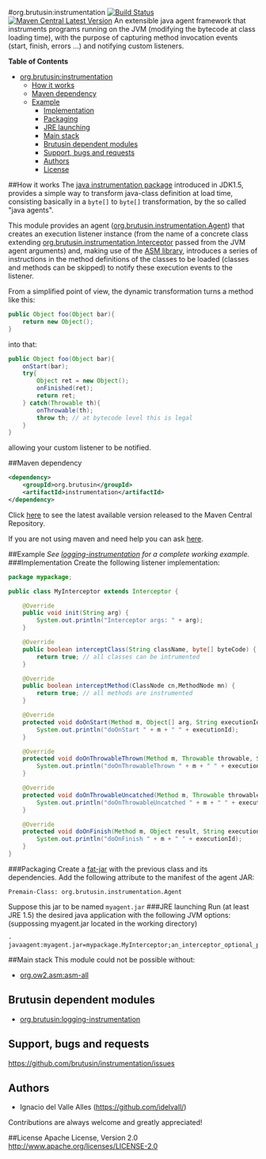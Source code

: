 #org.brutusin:instrumentation [![Build Status](https://api.travis-ci.org/brutusin/instrumentation.svg?branch=master)](https://travis-ci.org/brutusin/instrumentation) [![Maven Central Latest Version](https://maven-badges.herokuapp.com/maven-central/org.brutusin/instrumentation/badge.svg)](https://maven-badges.herokuapp.com/maven-central/org.brutusin/instrumentation/)
An extensible java agent framework that instruments programs running on the JVM (modifying the bytecode at class loading time), with the purpose of capturing method invocation events (start, finish, errors ...) and notifying custom listeners.

**Table of Contents**
- [org.brutusin:instrumentation](#orgbrutusininstrumentation)
  - [How it works](#how-it-works)
  - [Maven dependency](#maven-dependency)
  - [Example](#example)
    - [Implementation](#implementation)
    - [Packaging](#packaging)
    - [JRE launching](#jre-launching)
    - [Main stack](#main-stack)
    - [Brutusin dependent modules](#brutusin-dependent-modules)
    - [Support, bugs and requests](#support-bugs-and-requests)
    - [Authors](#authors)
    - [License](#license)
	
##How it works
The [java instrumentation package](http://docs.oracle.com/javase/8/docs/api/java/lang/instrument/package-summary.html) introduced in JDK1.5, provides a simple way to transform java-class definition at load time, consisting basically in a `byte[]` to `byte[]` transformation, by the so called "java agents".

This module provides an agent ([org.brutusin.instrumentation.Agent](src/main/java/org/brutusin/instrumentation/Agent.java)) that creates an execution listener instance (from the name of a concrete class extending [org.brutusin.instrumentation.Interceptor](src/main/java/org/brutusin/instrumentation/Interceptor.java) passed from the JVM agent arguments) and, making use of the [ASM library](http://asm.ow2.org/), introduces a series of instructions in the method definitions of the classes to be loaded (classes and methods can be skipped) to notify these execution events to the listener.

From a simplified point of view, the dynamic transformation turns a method like this: 
```java
public Object foo(Object bar){
	return new Object();
}
```

into that:
```java
public Object foo(Object bar){
	onStart(bar);
	try{
		Object ret = new Object();
		onFinished(ret);
		return ret;
	} catch(Throwable th){
		onThrowable(th);
		throw th; // at bytecode level this is legal
	}
}
```

allowing your custom listener to be notified.

##Maven dependency 

```xml
<dependency>
    <groupId>org.brutusin</groupId>
    <artifactId>instrumentation</artifactId>
</dependency>
```
Click [here](http://search.maven.org/#search%7Cga%7C1%7Cg%3A%22org.brutusin%22%20a%3A%22instrumentation%22) to see the latest available version released to the Maven Central Repository.

If you are not using maven and need help you can ask [here](https://github.com/brutusin/instrumentation/issues).

##Example
*See [logging-instrumentation](https://github.com/brutusin/logging-instrumentation) for a complete working example.*
###Implementation
Create the following listener implementation:

```java
package mypackage;

public class MyInterceptor extends Interceptor {

    @Override
    public void init(String arg) {
		System.out.println("Interceptor args: " + arg);
    }

    @Override
    public boolean interceptClass(String className, byte[] byteCode) {
        return true; // all classes can be intrumented
    }

    @Override
    public boolean interceptMethod(ClassNode cn,MethodNode mn) {
        return true; // all methods are instrumented
    }

    @Override
    protected void doOnStart(Method m, Object[] arg, String executionId) {
        System.out.println("doOnStart " + m + " " + executionId);
    }

    @Override
    protected void doOnThrowableThrown(Method m, Throwable throwable, String executionId) {
        System.out.println("doOnThrowableThrown " + m + " " + executionId);
    }

    @Override
    protected void doOnThrowableUncatched(Method m, Throwable throwable, String executionId) {
        System.out.println("doOnThrowableUncatched " + m + " " + executionId);
    }

    @Override
    protected void doOnFinish(Method m, Object result, String executionId) {
        System.out.println("doOnFinish " + m + " " + executionId);
    }
}
```
###Packaging
Create a [fat-jar](http://maven.apache.org/plugins/maven-assembly-plugin/descriptor-refs.html#jar-with-dependencies) with the previous class and its dependencies. Add the following attribute to  the manifest of the agent JAR:
```
Premain-Class: org.brutusin.instrumentation.Agent
```
Suppose this jar to be named `myagent.jar`
###JRE launching
Run (at least JRE 1.5) the desired java application with the following JVM options: (suppossing myagent.jar located in the working directory)
```
-javaagent:myagent.jar=mypackage.MyInterceptor;an_interceptor_optional_parameter
```

##Main stack
This module could not be possible without:
* [org.ow2.asm:asm-all](http://asm.ow2.org/)

## Brutusin dependent modules
* [org.brutusin:logging-instrumentation](https://github.com/brutusin/logging-instrumentation)

## Support, bugs and requests
https://github.com/brutusin/instrumentation/issues

## Authors

- Ignacio del Valle Alles (<https://github.com/idelvall/>)

Contributions are always welcome and greatly appreciated!

##License
Apache License, Version 2.0
http://www.apache.org/licenses/LICENSE-2.0



